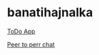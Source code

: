 # banatihajnalka

[ToDo App](https://github.com/banatihajnalka/todo-app)

[Peer to perr chat](https://github.com/banatihajnalka/p2p-chat)

